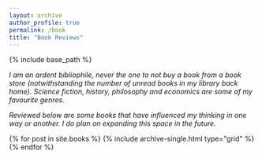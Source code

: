 ```yaml
---
layout: archive
author_profile: true 
permalink: /book 
title: "Book Reviews"
---
```


{% include base_path %}

<p><i>I am an ardent bibliophile, never the one to not buy a book from a book store
(notwithstanding the number of unread books in my library back home). 
Science fiction, history, 
philosophy and economics are some of my favourite genres. 

Reviewed below are some books that have influenced my thinking in one way or 
another. I do plan on expanding this space in the future.
</i></p>
<div class="grid__wrapper">
  {% for post in site.books %}
    {% include archive-single.html type="grid" %}
  {% endfor %}
</div>




